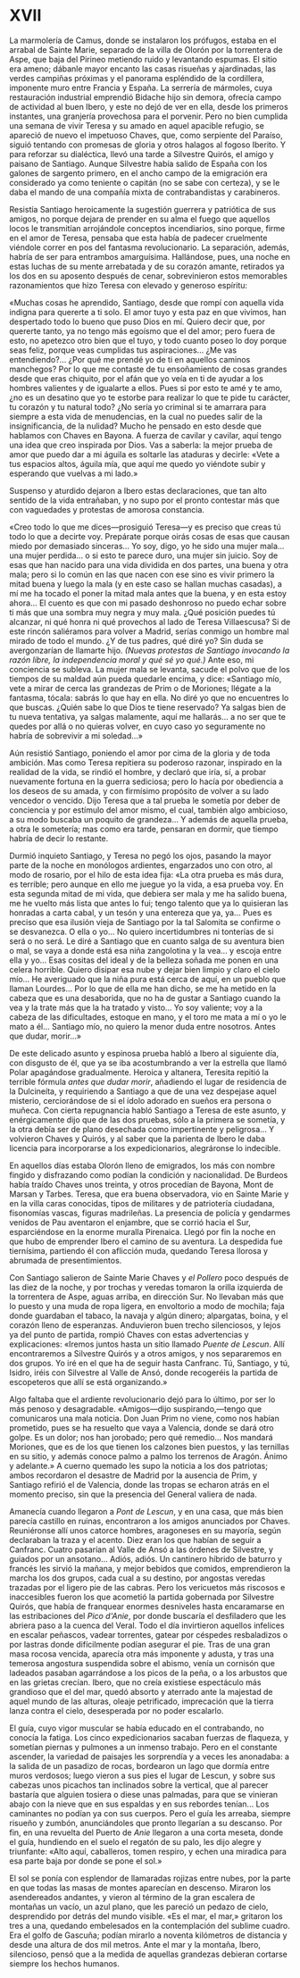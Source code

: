 # XVII

La marmolería de Camus, donde se instalaron los prófugos, estaba en el arrabal
de Sainte Marie, separado de la villa de Olorón por la torrentera de Aspe, que
baja del Pirineo metiendo ruido y levantando espumas. El sitio era ameno;
dábanle mayor encanto las casas risueñas y ajardinadas, las verdes campiñas
próximas y el panorama espléndido de la cordillera, imponente muro entre
Francia y España. La serrería de mármoles, cuya restauración industrial
emprendió Bidache hijo sin demora, ofrecía campo de actividad al buen Ibero,
y este no dejó de ver en ella, desde los primeros instantes, una granjería
provechosa para el porvenir. Pero no bien cumplida una semana de vivir Teresa
y su amado en aquel apacible refugio, se apareció de nuevo el impetuoso Chaves,
que, como serpiente del Paraíso, siguió tentando con promesas de gloria y otros
halagos al fogoso Iberito. Y para reforzar su dialéctica, llevó una tarde
a Silvestre Quirós, el amigo y paisano de Santiago. Aunque Silvestre había
salido de España con los galones de sargento primero, en el ancho campo de la
emigración era considerado ya como teniente o capitán (no se sabe con certeza),
y se le daba el mando de una compañía mixta de contrabandistas y carabineros.

Resistía Santiago heroicamente la sugestión guerrera y patriótica de sus
amigos, no porque dejara de prender en su alma el fuego que aquellos locos le
transmitían arrojándole conceptos incendiarios, sino porque, firme en el amor
de Teresa, pensaba que esta había de padecer cruelmente viéndole correr en pos
del fantasma revolucionario. La separación, además, habría de ser para
entrambos amarguísima. Hallándose, pues, una noche en estas luchas de su mente
arrebatada y de su corazón amante, retirados ya los dos en su aposento después
de cenar, sobrevinieron estos memorables razonamientos que hizo Teresa con
elevado y generoso espíritu:

«Muchas cosas he aprendido, Santiago, desde que rompí con aquella vida indigna
para quererte a ti solo. El amor tuyo y esta paz en que vivimos, han despertado
todo lo bueno que puso Dios en mí. Quiero decir que, por quererte tanto, ya no
tengo más egoísmo que el del amor; pero fuera de esto, no apetezco otro bien
que el tuyo, y todo cuanto poseo lo doy porque seas feliz, porque veas
cumplidas tus aspiraciones... ¿Me vas entendiendo?... ¿Por qué me prendé yo de
ti en aquellos caminos manchegos? Por lo que me contaste de tu ensoñamiento de
cosas grandes desde que eras chiquito, por el afán que yo veía en ti de ayudar
a los hombres valientes y de igualarte a ellos. Pues si por esto te amé y te
amo, ¿no es un desatino que yo te estorbe para realizar lo que te pide tu
carácter, tu corazón y tu natural todo? ¿No sería yo criminal si te amarrara
para siempre a esta vida de menudencias, en la cual no puedes salir de la
insignificancia, de la nulidad? Mucho he pensado en esto desde que hablamos con
Chaves en Bayona. A fuerza de cavilar y cavilar, aquí tengo una idea que creo
inspirada por Dios. Vas a saberla: la mejor prueba de amor que puedo dar a mi
águila es soltarle las ataduras y decirle: «Vete a tus espacios altos, águila
mía, que aquí me quedo yo viéndote subir y esperando que vuelvas a mi lado.»

Suspenso y aturdido dejaron a Ibero estas declaraciones, que tan alto sentido
de la vida entrañaban, y no supo por el pronto contestar más que con vaguedades
y protestas de amorosa constancia.

«Creo todo lo que me dices—prosiguió Teresa—y es preciso que creas tú todo lo
que a decirte voy. Prepárate porque oirás cosas de esas que causan miedo por
demasiado sinceras... Yo soy, digo, yo he sido una mujer mala... una mujer
perdida... o si esto te parece duro, una mujer sin juicio. Soy de esas que han
nacido para una vida dividida en dos partes, una buena y otra mala; pero si lo
común en las que nacen con ese sino es vivir primero la mitad buena y luego la
mala (y en este caso se hallan muchas casadas), a mí me ha tocado el poner la
mitad mala antes que la buena, y en esta estoy ahora... El cuento es que con mi
pasado deshonroso no puedo echar sobre ti más que una sombra muy negra y muy
mala. ¿Qué posición puedes tú alcanzar, ni qué honra ni qué provechos al lado
de Teresa Villaescusa? Si de este rincón saliéramos para volver a Madrid,
serías conmigo un hombre mal mirado de todo el mundo. ¿Y de tus padres, qué
diré yo? Sin duda se avergonzarían de llamarte hijo. *(Nuevas protestas de
Santiago invocando la razón libre, la independencia moral y qué sé yo qué.)*
Ante eso, mi conciencia se subleva. La mujer mala se levanta, sacude el polvo
que de los tiempos de su maldad aún pueda quedarle encima, y dice: «Santiago
mío, vete a mirar de cerca las grandezas de Prim o de Moriones; llégate a la
fantasma, tócala: sabrás lo que hay en ella. No diré yo que no encuentres lo
que buscas. ¿Quién sabe lo que Dios te tiene reservado? Ya salgas bien de tu
nueva tentativa, ya salgas malamente, aquí me hallarás... a no ser que te
quedes por allá o no quieras volver, en cuyo caso yo seguramente no habría de
sobrevivir a mi soledad...»

Aún resistió Santiago, poniendo el amor por cima de la gloria y de toda
ambición. Mas como Teresa repitiera su poderoso razonar, inspirado en la
realidad de la vida, se rindió el hombre, y declaró que iría, sí, a probar
nuevamente fortuna en la guerra sediciosa; pero lo hacía por obediencia a los
deseos de su amada, y con firmísimo propósito de volver a su lado vencedor
o vencido. Dijo Teresa que a tal prueba le sometía por deber de conciencia
y por estímulo del amor mismo, el cual, también algo ambicioso, a su modo
buscaba un poquito de grandeza... Y además de aquella prueba, a otra le
sometería; mas como era tarde, pensaran en dormir, que tiempo habría de decir
lo restante.

Durmió inquieto Santiago, y Teresa no pegó los ojos, pasando la mayor parte de
la noche en monólogos ardientes, engarzados uno con otro, al modo de rosario,
por el hilo de esta idea fija: «La otra prueba es más dura, es terrible; pero
aunque en ello me juegue yo la vida, a esa prueba voy. En esta segunda mitad de
mi vida, que debiera ser mala y me ha salido buena, me he vuelto más lista que
antes lo fui; tengo talento que ya lo quisieran las honradas a carta cabal,
y un tesón y una entereza que ya, ya... Pues es preciso que esa ilusión vieja
de Santiago por la tal Salomita se confirme o se desvanezca. O ella o yo... No
quiero incertidumbres ni tonterías de si será o no será. Le diré a Santiago que
en cuanto salga de su aventura bien o mal, se vaya a donde está esa niña
zangolotina y la vea... y escoja entre ella y yo... Esas cositas del ideal y de
la belleza soñada me ponen en una celera horrible. Quiero disipar esa nube
y dejar bien limpio y claro el cielo mío... He averiguado que la niña pura está
cerca de aquí, en un pueblo que llaman Lourdes... Por lo que de ella me han
dicho, se me ha metido en la cabeza que es una desaborida, que no ha de gustar
a Santiago cuando la vea y la trate más que la ha tratado y visto... Yo soy
valiente; voy a la cabeza de las dificultades, estoque en mano, y el toro me
mata a mí o yo le mato a él... Santiago mío, no quiero la menor duda entre
nosotros. Antes que dudar, morir...»

De este delicado asunto y espinosa prueba habló a Ibero al siguiente día, con
disgusto de él, que ya se iba acostumbrando a ver la estrella que llamó Polar
apagándose gradualmente. Heroica y altanera, Teresita repitió la terrible
fórmula *antes que dudar morir*, añadiendo el lugar de residencia de la
Dulcineíta, y requiriendo a Santiago a que de una vez despejase aquel misterio,
cerciorándose de si el ídolo adorado en sueños era persona o muñeca. Con cierta
repugnancia habló Santiago a Teresa de este asunto, y enérgicamente dijo que de
las dos pruebas, sólo a la primera se sometía, y la otra debía ser de plano
desechada como impertinente y peligrosa... Y volvieron Chaves y Quirós, y al
saber que la parienta de Ibero le daba licencia para incorporarse a los
expedicionarios, alegráronse lo indecible.

En aquellos días estaba Olorón lleno de emigrados, los más con nombre fingido
y disfrazando como podían la condición y nacionalidad. De Burdeos había traído
Chaves unos treinta, y otros procedían de Bayona, Mont de Marsan y Tarbes.
Teresa, que era buena observadora, vio en Sainte Marie y en la villa caras
conocidas, tipos de militares y de patriotería ciudadana, fisonomías vascas,
figuras madrileñas. La presencia de policía y gendarmes venidos de Pau
aventaron el enjambre, que se corrió hacia el Sur, esparciéndose en la enorme
muralla Pirenaica. Llegó por fin la noche en que hubo de emprender Ibero el
camino de su aventura. La despedida fue tiernísima, partiendo él con aflicción
muda, quedando Teresa llorosa y abrumada de presentimientos.

Con Santiago salieron de Sainte Marie Chaves y *el Pollero* poco después de las
diez de la noche, y por trochas y veredas tomaron la orilla izquierda de la
torrentera de Aspe, aguas arriba, en dirección Sur. No llevaban más que lo
puesto y una muda de ropa ligera, en envoltorio a modo de mochila; faja donde
guardaban el tabaco, la navaja y algún dinero; alpargatas, boina, y el corazón
lleno de esperanzas. Anduvieron buen trecho silenciosos, y lejos ya del punto
de partida, rompió Chaves con estas advertencias y explicaciones: «Iremos
juntos hasta un sitio llamado *Puente de Lescun*. Allí encontraremos
a Silvestre Quirós y a otros amigos, y nos separaremos en dos grupos. Yo iré en
el que ha de seguir hasta Canfranc. Tú, Santiago, y tú, Isidro, iréis con
Silvestre al Valle de Ansó, donde recogeréis la partida de escopeteros que allí
se está organizando.»

Algo faltaba que el ardiente revolucionario dejó para lo último, por ser lo más
penoso y desagradable. «Amigos—dijo suspirando,—tengo que comunicaros una mala
noticia. Don Juan Prim no viene, como nos habían prometido, pues se ha resuelto
que vaya a Valencia, donde se dará otro golpe. Es un dolor; nos han jorobado;
pero qué remedio... Nos mandará Moriones, que es de los que tienen los calzones
bien puestos, y las ternillas en su sitio, y además conoce palmo a palmo los
terrenos de Aragón. Ánimo y adelante.» A cuerno quemado les supo la noticia
a los dos patriotas; ambos recordaron el desastre de Madrid por la ausencia de
Prim, y Santiago refirió el de Valencia, donde las tropas se echaron atrás en
el momento preciso, sin que la presencia del General valiera de nada.

Amanecía cuando llegaron a *Pont de Lescun*, y en una casa, que más bien
parecía castillo en ruinas, encontraron a los amigos anunciados por Chaves.
Reuniéronse allí unos catorce hombres, aragoneses en su mayoría, según
declaraban la traza y el acento. Diez eran los que habían de seguir a Canfranc.
Cuatro pasarían al Valle de Ansó a las órdenes de Silvestre, y guiados por un
ansotano... Adiós, adiós. Un cantinero híbrido de baturro y francés les sirvió
la mañana, y mejor bebidos que comidos, emprendieron la marcha los dos grupos,
cada cual a su destino, por angostas veredas trazadas por el ligero pie de las
cabras. Pero los vericuetos más riscosos e inaccesibles fueron los que acometió
la partida gobernada por Silvestre Quirós, que había de franquear enormes
desniveles hasta encaramarse en las estribaciones del *Pico d'Anie*, por donde
buscaría el desfiladero que les abriera paso a la cuenca del Veral. Todo el día
invirtieron aquellos infelices en escalar peñascos, vadear torrentes, gatear
por céspedes resbaladizos o por lastras donde difícilmente podían asegurar el
pie. Tras de una gran masa rocosa vencida, aparecía otra más imponente
y adusta, y tras una temerosa angostura suspendida sobre el abismo, venía un
cornisón que ladeados pasaban agarrándose a los picos de la peña, o a los
arbustos que en las grietas crecían. Ibero, que no creía existiese espectáculo
más grandioso que el del mar, quedó absorto y aterrado ante la majestad de
aquel mundo de las alturas, oleaje petrificado, imprecación que la tierra lanza
contra el cielo, desesperada por no poder escalarlo.

El guía, cuyo vigor muscular se había educado en el contrabando, no conocía la
fatiga. Los cinco expedicionarios sacaban fuerzas de flaqueza, y sometían
piernas y pulmones a un inmenso trabajo. Pero en el constante ascender, la
variedad de paisajes les sorprendía y a veces les anonadaba: a la salida de un
pasadizo de rocas, bordearon un lago que dormía entre muros verdosos; luego
vieron a sus pies el lugar de Lescun, y sobre sus cabezas unos picachos tan
inclinados sobre la vertical, que al parecer bastaría que alguien tosiera
o diese unas palmadas, para que se vinieran abajo con la nieve que en sus
espaldas y en sus rebordes tenían... Los caminantes no podían ya con sus
cuerpos. Pero el guía les arreaba, siempre risueño y zumbón, anunciándoles que
pronto llegarían a su descanso. Por fin, en una revuelta del Puerto de *Anie*
llegaron a una corta meseta, donde el guía, hundiendo en el suelo el regatón de
su palo, les dijo alegre y triunfante: «Alto aquí, caballeros, tomen respiro,
y echen una miradica para esa parte baja por donde se pone el sol.»

El sol se ponía con esplendor de llamaradas rojizas entre nubes, por la parte
en que todas las masas de montes aparecían en descenso. Miraron los
asendereados andantes, y vieron al término de la gran escalera de montañas un
vacío, un azul plano, que les pareció un pedazo de cielo, desprendido por
detrás del mundo visible. «Es el mar, el mar,» gritaron los tres a una,
quedando embelesados en la contemplación del sublime cuadro. Era el golfo de
Gascuña; podían mirarlo a noventa kilómetros de distancia y desde una altura de
dos mil metros. Ante el mar y la montaña, Ibero, silencioso, pensó que a la
medida de aquellas grandezas debieran cortarse siempre los hechos humanos.
